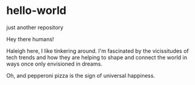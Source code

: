 # hello-world
just another repository

Hey there humans!

Haleigh here, I like tinkering around. I'm fascinated by the vicissitudes of tech trends and how they are helping to shape and connect the world in ways once only envisioned in dreams. 

Oh, and pepperoni pizza is the sign of universal happiness.
